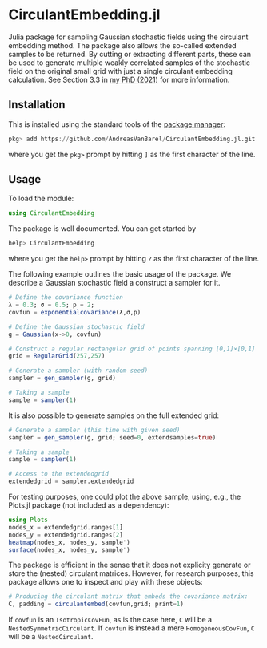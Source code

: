 # CirculantEmbedding.jl

Julia package for sampling Gaussian stochastic fields using the circulant embedding method. The package also allows the so-called extended samples to be returned. By cutting or extracting different parts, these can be used to generate multiple weakly correlated samples of the stochastic field on the original small grid with just a single circulant embedding calculation. See Section 3.3 in [my PhD (2021)](https://lirias.kuleuven.be/retrieve/638063) for more information. 

## Installation

This is installed using the standard tools of the [package manager](https://julialang.github.io/Pkg.jl/v1/getting-started/):

```julia
pkg> add https://github.com/AndreasVanBarel/CirculantEmbedding.jl.git
```
where you get the `pkg>` prompt by hitting `]` as the first character of the line.

## Usage

To load the module:

```julia
using CirculantEmbedding
```

The package is well documented. You can get started by 

```julia
help> CirculantEmbedding
```
where you get the `help>` prompt by hitting `?` as the first character of the line.

The following example outlines the basic usage of the package. We describe a Gaussian stochastic field a construct a sampler for it.

```julia
# Define the covariance function
λ = 0.3; σ = 0.5; p = 2;
covfun = exponentialcovariance(λ,σ,p)

# Define the Gaussian stochastic field
g = Gaussian(x->0, covfun)

# Construct a regular rectangular grid of points spanning [0,1]×[0,1]
grid = RegularGrid(257,257)

# Generate a sampler (with random seed)
sampler = gen_sampler(g, grid)

# Taking a sample
sample = sampler(1)
```

It is also possible to generate samples on the full extended grid:

```julia
# Generate a sampler (this time with given seed)
sampler = gen_sampler(g, grid; seed=0, extendsamples=true)

# Taking a sample
sample = sampler(1)

# Access to the extendedgrid
extendedgrid = sampler.extendedgrid
```

For testing purposes, one could plot the above sample, using, e.g., the Plots.jl package (not included as a dependency):

```julia
using Plots 
nodes_x = extendedgrid.ranges[1]
nodes_y = extendedgrid.ranges[2]
heatmap(nodes_x, nodes_y, sample')
surface(nodes_x, nodes_y, sample')
```

The package is efficient in the sense that it does not explicity generate or store the (nested) circulant matrices. However, for research purposes, this package allows one to inspect and play with these objects:

```julia
# Producing the circulant matrix that embeds the covariance matrix:
C, padding = circulantembed(covfun,grid; print=1) 
```

If `covfun` is an `IsotropicCovFun`, as is the case here, `C` will be a `NestedSymmetricCirculant`. If `covfun` is instead a mere `HomogeneousCovFun`, `C` will be a `NestedCirculant`.
